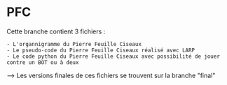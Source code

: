# PFC

Cette branche contient 3 fichiers :

	- L'organnigramme du Pierre Feuille Ciseaux
	- Le pseudo-code du Pierre Feuille Ciseaux réalisé avec LARP
	- Le code python du Pierre Feuille Ciseaux avec possibilité de jouer contre un BOT ou à deux

--> Les versions finales de ces fichiers se trouvent sur la branche "final"
